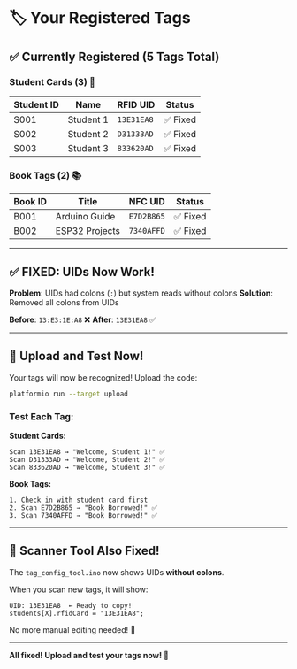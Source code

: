 # 🏷️ Your Registered Tags

## ✅ Currently Registered (5 Tags Total)

### Student Cards (3) 👥
| Student ID | Name | RFID UID | Status |
|------------|------|----------|--------|
| S001 | Student 1 | `13E31EA8` | ✅ Fixed |
| S002 | Student 2 | `D31333AD` | ✅ Fixed |
| S003 | Student 3 | `833620AD` | ✅ Fixed |

### Book Tags (2) 📚
| Book ID | Title | NFC UID | Status |
|---------|-------|---------|--------|
| B001 | Arduino Guide | `E7D2B865` | ✅ Fixed |
| B002 | ESP32 Projects | `7340AFFD` | ✅ Fixed |

---

## ✅ FIXED: UIDs Now Work!

**Problem**: UIDs had colons (`:`) but system reads without colons
**Solution**: Removed all colons from UIDs

**Before**: `13:E3:1E:A8` ❌
**After**: `13E31EA8` ✅

---

## 🚀 Upload and Test Now!

Your tags will now be recognized! Upload the code:

```bash
platformio run --target upload
```

### Test Each Tag:

**Student Cards:**
```
Scan 13E31EA8 → "Welcome, Student 1!" ✅
Scan D31333AD → "Welcome, Student 2!" ✅
Scan 833620AD → "Welcome, Student 3!" ✅
```

**Book Tags:**
```
1. Check in with student card first
2. Scan E7D2B865 → "Book Borrowed!" ✅
3. Scan 7340AFFD → "Book Borrowed!" ✅
```

---

## 📝 Scanner Tool Also Fixed!

The `tag_config_tool.ino` now shows UIDs **without colons**.

When you scan new tags, it will show:
```
UID: 13E31EA8  ← Ready to copy!
students[X].rfidCard = "13E31EA8";
```

No more manual editing needed! 🎉

---

**All fixed! Upload and test your tags now! 🚀**

